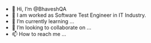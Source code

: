- 👋 Hi, I’m @BhaveshQA
- 👀 I am worked as Software Test Engineer in IT Industry.
- 🌱 I’m currently learning ...
- 💞️ I’m looking to collaborate on ...
- 📫 How to reach me ...

<!---
BhaveshQA/BhaveshQA is a ✨ special ✨ repository because its `README.md` (this file) appears on your GitHub profile.
You can click the Preview link to take a look at your changes.
--->
